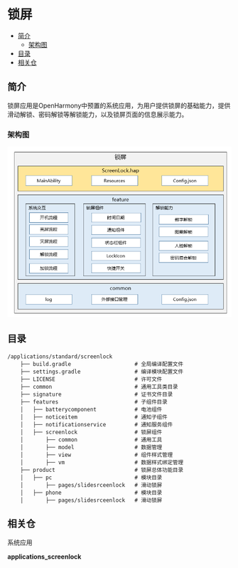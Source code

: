 # 锁屏<a name="ZH-CN_TOPIC_0000001103330836"></a>

-   [简介](#section11660541593)
    -   [架构图](#section125101832114213)
-   [目录](#section161941989596)
-   [相关仓](#section1371113476307)

## 简介<a name="section11660541593"></a>

锁屏应用是OpenHarmony中预置的系统应用，为用户提供锁屏的基础能力，提供滑动解锁、密码解锁等解锁能力，以及锁屏页面的信息展示能力。

### 架构图<a name="section125101832114213"></a>

![](figures/screenlock.png)

## 目录<a name="section161941989596"></a>

```
/applications/standard/screenlock
    ├── build.gradle                    # 全局编译配置文件
    ├── settings.gradle                 # 编译模块配置文件
    ├── LICENSE                         # 许可文件
    ├── common                          # 通用工具类目录
    ├── signature                       # 证书文件目录
    ├── features                        # 子组件目录
    │   ├── batterycomponent            # 电池组件
    │   ├── noticeitem                  # 通知子组件
    │   ├── notificationservice         # 通知服务组件
    │   ├── screenlock                  # 锁屏组件
    │       ├── common                  # 通用工具
    │       ├── model                   # 数据管理
    │       ├── view                    # 组件样式管理
    │       ├── vm                      # 数据样式绑定管理
    ├── product                         # 锁屏总体功能目录
    │   ├── pc                          # 模块目录
    │       ├── pages/slidesrceenlock   # 滑动锁屏  
    │   ├── phone                       # 模块目录
    │       ├── pages/slidesrceenlock   # 滑动锁屏  
```

## 相关仓<a name="section1371113476307"></a>

系统应用

**applications\_screenlock**

